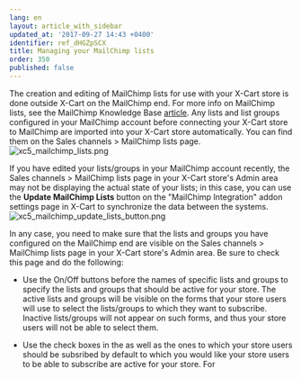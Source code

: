 ```yaml
---
lang: en
layout: article_with_sidebar
updated_at: '2017-09-27 14:43 +0400'
identifier: ref_dHGZpSCX
title: Managing your MailChimp lists
order: 350
published: false
---
```

The creation and editing of MailChimp lists for use with your X-Cart store is done outside X-Cart on the MailChimp end. For more info on MailChimp lists, see the MailChimp Knowledge Base [article](http://kb.mailchimp.com/lists). 
Any lists and list groups configured in your MailChimp account before connecting your X-Cart store to MailChimp are imported into your X-Cart store automatically. You can find them on the Sales channels > MailChimp lists page. 
   ![xc5_mailchimp_lists.png]({{site.baseurl}}/attachments/ref_dHGZpSCX/xc5_mailchimp_lists.png)

If you have edited your lists/groups in your MailChimp account recently, the  Sales channels > MailChimp lists page in your X-Cart store's Admin area may not be displaying the actual state of your lists; in this case, you can use the **Update MailChimp Lists** button on the "MailChimp Integration" addon settings page in X-Cart to synchronize the data between the systems. 
   ![xc5_mailchimp_update_lists_button.png]({{site.baseurl}}/attachments/ref_dHGZpSCX/xc5_mailchimp_update_lists_button.png)

In any case, you need to make sure that the lists and groups you have configured on the MailChimp end are visible on the Sales channels > MailChimp lists page in your X-Cart store's Admin area. Be sure to check this page and do the following:
   
   * Use the On/Off buttons before the names of specific lists and groups to specify the lists and groups that should be active for your store. The active lists and groups will be visible on the forms that your store users will use to select the lists/groups to which they want to subscribe. Inactive lists/groups will not appear on such forms, and thus your store users will not be able to select them.
   
   * Use the check boxes in the   as well as the ones to which your store users should be subsribed by default
to which you would like your store users to be able to subscribe are active for your store. For
